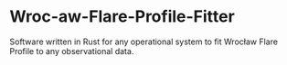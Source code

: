 # Wroc-aw-Flare-Profile-Fitter
Software written in Rust for any operational system to fit Wrocław Flare Profile to any observational data.
